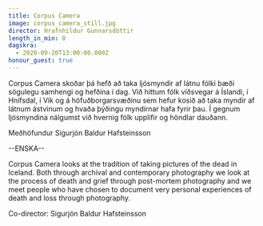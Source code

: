 ```yaml
---
title: Corpus Camera
image: corpus_camera_still.jpg
director: Hrafnhildur Gunnarsdóttir
length_in_min: 0
dagskra:
  - 2020-09-20T13:00:00.000Z
honour_guest: true
---
```

Corpus Camera skoðar þá hefð að taka ljósmyndir af látnu fólki bæði sögulegu samhengi og hefðina í dag. Við hittum fólk víðsvegar á Íslandi, í Hnífsdal, í Vík og á höfuðborgarsvæðinu sem hefur kosið að taka myndir af látnum ástvinum og hvaða þýðingu myndirnar hafa fyrir þau. Í gegnum ljósmyndina nálgumst við hvernig fólk upplifir og höndlar dauðann.

Meðhöfundur Sigurjón Baldur Hafsteinsson

\--ENSKA--

Corpus Camera looks at the tradition of taking pictures of the dead in Iceland. Both through archival and contemporary photography we look at the process of death and grief through post-mortem photography and we meet people who have chosen to document very personal experiences of death and loss through photography.

Co-director: Sigurjón Baldur Hafsteinsson